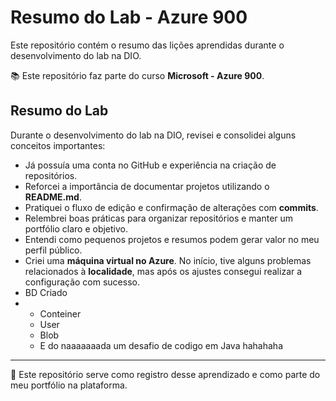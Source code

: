 # Resumo do Lab - Azure 900  
Este repositório contém o resumo das lições aprendidas durante o desenvolvimento do lab na DIO.  

📚 Este repositório faz parte do curso **Microsoft - Azure 900**.  

## Resumo do Lab  

Durante o desenvolvimento do lab na DIO, revisei e consolidei alguns conceitos importantes:  

- Já possuía uma conta no GitHub e experiência na criação de repositórios.  
- Reforcei a importância de documentar projetos utilizando o **README.md**.  
- Pratiquei o fluxo de edição e confirmação de alterações com **commits**.  
- Relembrei boas práticas para organizar repositórios e manter um portfólio claro e objetivo.  
- Entendi como pequenos projetos e resumos podem gerar valor no meu perfil público.  
- Criei uma **máquina virtual no Azure**. No início, tive alguns problemas relacionados à **localidade**, mas após os ajustes consegui realizar a configuração com sucesso.  
- BD Criado
- - Conteiner
  - User
  - Blob
  - E do naaaaaaada um desafio de codigo em Java hahahaha

---

📌 Este repositório serve como registro desse aprendizado e como parte do meu portfólio na plataforma.  
